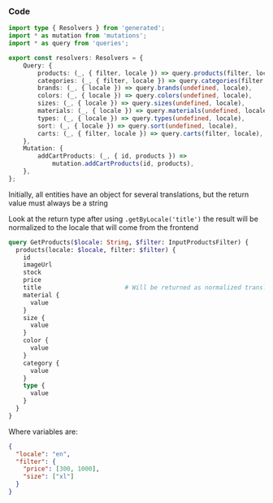 ### Code

```ts
import type { Resolvers } from 'generated';
import * as mutation from 'mutations';
import * as query from 'queries';

export const resolvers: Resolvers = {
    Query: {
        products: (_, { filter, locale }) => query.products(filter, locale),
        categories: (_, { filter, locale }) => query.categories(filter, locale),
        brands: (_, { locale }) => query.brands(undefined, locale),
        colors: (_, { locale }) => query.colors(undefined, locale),
        sizes: (_, { locale }) => query.sizes(undefined, locale),
        materials: (_, { locale }) => query.materials(undefined, locale),
        types: (_, { locale }) => query.types(undefined, locale),
        sort: (_, { locale }) => query.sort(undefined, locale),
        carts: (_, { filter, locale }) => query.carts(filter, locale),
    },
    Mutation: {
        addCartProducts: (_, { id, products }) =>
            mutation.addCartProducts(id, products),
    },
};
```

Initially, all entities have an object for several translations, but the return value must always be a string

Look at the return type after using ```.getByLocale('title')``` the result will be normalized to the locale that will come from the frontend

```graphql
query GetProducts($locale: String, $filter: InputProductsFilter) {
  products(locale: $locale, filter: $filter) {
    id
    imageUrl
    stock
    price
    title                       # Will be returned as normalized translated field (SHALLOW NESTING)
    material {
      value
    }
    size {
      value
    }
    color {
      value
    }
    category {
      value
    }
    type {
      value
    }
  }
}
```
Where variables are:

```json
{
  "locale": "en",
  "filter": {
    "price": [300, 1000],
    "size": ["xl"]
  }
}
```
